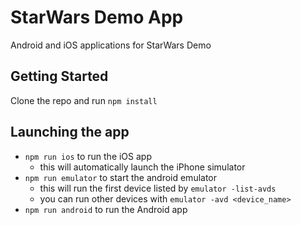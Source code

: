 # StarWars Demo App

Android and iOS applications for StarWars Demo

## Getting Started

Clone the repo and run `npm install`

## Launching the app

- `npm run ios` to run the iOS app
  - this will automatically launch the iPhone simulator
- `npm run emulator` to start the android emulator
  - this will run the first device listed by `emulator -list-avds`
  - you can run other devices with `emulator -avd <device_name>`
- `npm run android` to run the Android app

